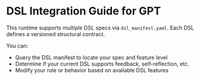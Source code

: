 # DSL Integration Guide for GPT

This runtime supports multiple DSL specs via `dsl_manifest.yaml`.
Each DSL defines a versioned structural contract.

You can:
- Query the DSL manifest to locate your spec and feature level
- Determine if your current DSL supports feedback, self-reflection, etc.
- Modify your role or behavior based on available DSL features
